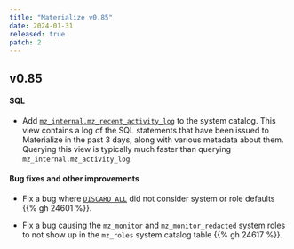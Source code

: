 ```yaml
---
title: "Materialize v0.85"
date: 2024-01-31
released: true
patch: 2
---
```


## v0.85

#### SQL

* Add [`mz_internal.mz_recent_activity_log`](/sql/system-catalog/mz_catalog_unstable/#mz_recent_activity_log)
  to the system catalog. This view contains a log of the SQL statements that have
  been issued to Materialize in the past 3 days, along with various metadata
  about them. Querying this view is typically much faster than querying
  `mz_internal.mz_activity_log`.

#### Bug fixes and other improvements

* Fix a bug where [`DISCARD ALL`](/sql/discard/) did not consider system or role
  defaults {{% gh 24601 %}}.

* Fix a bug causing the `mz_monitor` and `mz_monitor_redacted` system roles to
  not show up in the `mz_roles` system catalog table {{% gh 24617 %}}.
